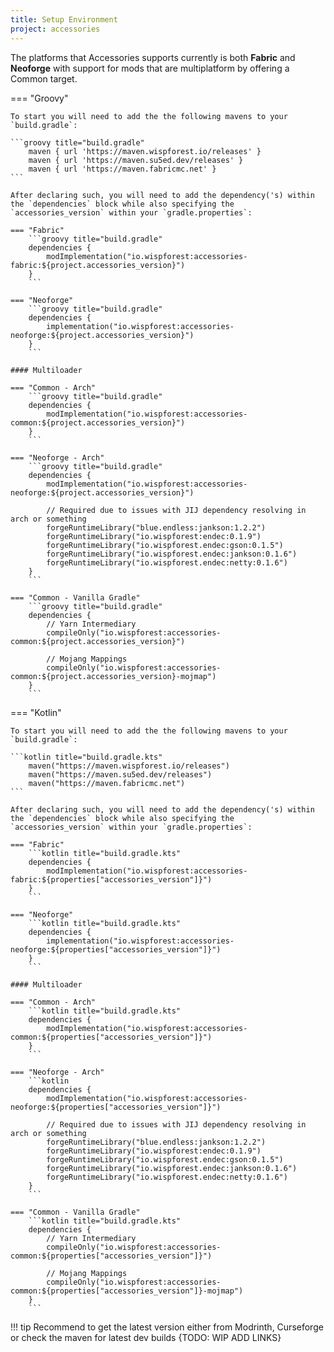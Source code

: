 ```yaml
---
title: Setup Environment  
project: accessories
---
```


The platforms that Accessories supports currently is both **Fabric** and **Neoforge** with support for mods that are multiplatform by offering a Common target. 

=== "Groovy"

    To start you will need to add the the following mavens to your `build.gradle`:

    ```groovy title="build.gradle"
        maven { url 'https://maven.wispforest.io/releases' }
        maven { url 'https://maven.su5ed.dev/releases' }
        maven { url 'https://maven.fabricmc.net' }
    ```

    After declaring such, you will need to add the dependency('s) within the `dependencies` block while also specifying the `accessories_version` within your `gradle.properties`:

    === "Fabric"
        ```groovy title="build.gradle"
        dependencies {
            modImplementation("io.wispforest:accessories-fabric:${project.accessories_version}")
        }
        ```

    === "Neoforge"
        ```groovy title="build.gradle"
        dependencies {
            implementation("io.wispforest:accessories-neoforge:${project.accessories_version}")
        }
        ```

    #### Multiloader

    === "Common - Arch"
        ```groovy title="build.gradle"
        dependencies {
            modImplementation("io.wispforest:accessories-common:${project.accessories_version}")
        }
        ```

    === "Neoforge - Arch"
        ```groovy title="build.gradle"
        dependencies {
            modImplementation("io.wispforest:accessories-neoforge:${project.accessories_version}")

            // Required due to issues with JIJ dependency resolving in arch or something
            forgeRuntimeLibrary("blue.endless:jankson:1.2.2")
            forgeRuntimeLibrary("io.wispforest:endec:0.1.9")
            forgeRuntimeLibrary("io.wispforest.endec:gson:0.1.5")
            forgeRuntimeLibrary("io.wispforest.endec:jankson:0.1.6")
            forgeRuntimeLibrary("io.wispforest.endec:netty:0.1.6")
        }
        ```

    === "Common - Vanilla Gradle"
        ```groovy title="build.gradle"
        dependencies {
            // Yarn Intermediary 
            compileOnly("io.wispforest:accessories-common:${project.accessories_version}")
            
            // Mojang Mappings
            compileOnly("io.wispforest:accessories-common:${project.accessories_version}-mojmap")
        }
        ```

=== "Kotlin"

    To start you will need to add the the following mavens to your `build.gradle`:

    ```kotlin title="build.gradle.kts"
        maven("https://maven.wispforest.io/releases")
        maven("https://maven.su5ed.dev/releases")
        maven("https://maven.fabricmc.net")
    ```

    After declaring such, you will need to add the dependency('s) within the `dependencies` block while also specifying the `accessories_version` within your `gradle.properties`:

    === "Fabric"
        ```kotlin title="build.gradle.kts"
        dependencies {
            modImplementation("io.wispforest:accessories-fabric:${properties["accessories_version"]}")
        }
        ```

    === "Neoforge"
        ```kotlin title="build.gradle.kts"
        dependencies {
            implementation("io.wispforest:accessories-neoforge:${properties["accessories_version"]}")
        }
        ```

    #### Multiloader

    === "Common - Arch"
        ```kotlin title="build.gradle.kts"
        dependencies {
            modImplementation("io.wispforest:accessories-common:${properties["accessories_version"]}")
        }
        ```

    === "Neoforge - Arch"
        ```kotlin 
        dependencies {
            modImplementation("io.wispforest:accessories-neoforge:${properties["accessories_version"]}")

            // Required due to issues with JIJ dependency resolving in arch or something
            forgeRuntimeLibrary("blue.endless:jankson:1.2.2")
            forgeRuntimeLibrary("io.wispforest:endec:0.1.9")
            forgeRuntimeLibrary("io.wispforest.endec:gson:0.1.5")
            forgeRuntimeLibrary("io.wispforest.endec:jankson:0.1.6")
            forgeRuntimeLibrary("io.wispforest.endec:netty:0.1.6")
        }
        ```

    === "Common - Vanilla Gradle"
        ```kotlin title="build.gradle.kts"
        dependencies {
            // Yarn Intermediary 
            compileOnly("io.wispforest:accessories-common:${properties["accessories_version"]}")
            
            // Mojang Mappings
            compileOnly("io.wispforest:accessories-common:${properties["accessories_version"]}-mojmap")
        }
        ```

!!! tip
    Recommend to get the latest version either from Modrinth, Curseforge or check the maven for latest dev builds {TODO: WIP ADD LINKS}